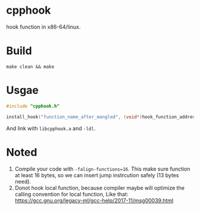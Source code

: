 # cpphook
hook function in x86-64/linux. 

# Build
```
make clean && make
```

# Usgae
```c++
#include "cpphook.h"

install_hook("function_name_after_mangled", (void*)hook_function_address);
```
And link with `libcpphook.a` and `-ldl`.

# Noted
1. Compile your code with `-falign-functions=16`. This make sure function at least 16 bytes, so we can insert jump instrcution safely (13 bytes need).
2. Donot hook local function, because compiler maybe will optimize the calling convention for local function, Like that:
https://gcc.gnu.org/legacy-ml/gcc-help/2017-11/msg00039.html